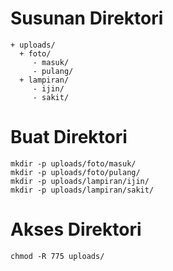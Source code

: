 # Susunan Direktori
```
+ uploads/
  + foto/
     - masuk/
     - pulang/
  + lampiran/
     - ijin/
     - sakit/ 
```
# Buat Direktori
```
mkdir -p uploads/foto/masuk/
mkdir -p uploads/foto/pulang/
mkdir -p uploads/lampiran/ijin/
mkdir -p uploads/lampiran/sakit/ 
```
# Akses Direktori
```
chmod -R 775 uploads/
```
